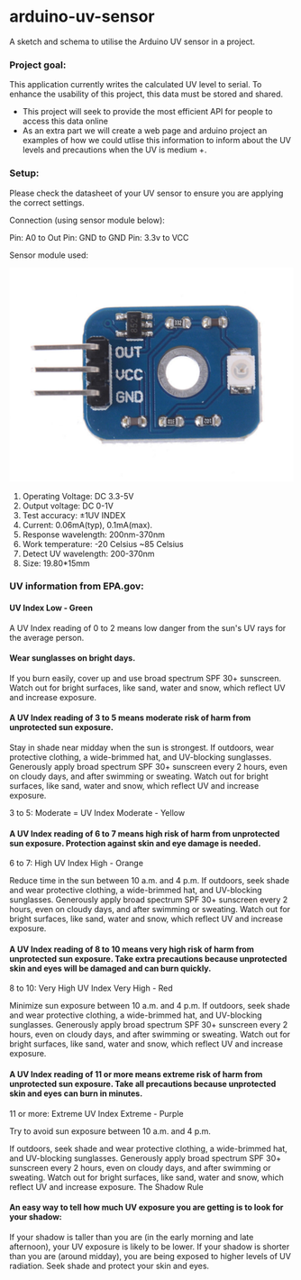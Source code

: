 # arduino-uv-sensor
A sketch and schema to utilise the Arduino UV sensor in a project.

### Project goal:

This application currently writes the calculated UV level to serial. To enhance the usability of this project, this data must be stored and shared. 

- This project will seek to provide the most efficient API for people to access this data online
- As an extra part we will create a web page and arduino project an examples of how we could utlise this information to inform about the UV levels and precautions when the UV is medium +.

### Setup:

Please check the datasheet of your UV sensor to ensure you are applying the correct settings.

Connection (using sensor module below):

Pin: A0 to Out
Pin: GND to GND
Pin: 3.3v to VCC

Sensor module used:

![alt text](https://github.com/nicktaras/arduino-uv-sensor/blob/master/images/uv_sensor_module.png?raw=true)

1. Operating Voltage:  DC 3.3-5V
2. Output voltage:  DC 0-1V
3. Test accuracy:  ±1UV INDEX
4. Current:  0.06mA(typ), 0.1mA(max).
5. Response wavelength:  200nm-370nm
6. Work temperature:  -20 Celsius ~85 Celsius
7. Detect UV wavelength:  200-370nm
8. Size: 19.80*15mm

### UV information from EPA.gov:

#### UV Index Low - Green
A UV Index reading of 0 to 2 means low danger from the sun's UV rays for the average person.
 
#### Wear sunglasses on bright days.
If you burn easily, cover up and use broad spectrum SPF 30+ sunscreen.
Watch out for bright surfaces, like sand, water and snow, which reflect UV and increase exposure.

#### A UV Index reading of 3 to 5 means moderate risk of harm from unprotected sun exposure.

Stay in shade near midday when the sun is strongest.
If outdoors, wear protective clothing, a wide-brimmed hat, and UV-blocking sunglasses.
Generously apply broad spectrum SPF 30+ sunscreen every 2 hours, even on cloudy days, and after swimming or sweating. 
Watch out for bright surfaces, like sand, water and snow, which reflect UV and increase exposure.

3 to 5: Moderate = UV Index Moderate - Yellow

#### A UV Index reading of 6 to 7 means high risk of harm from unprotected sun exposure. Protection against skin and eye damage is needed.

6 to 7: High UV Index High - Orange

Reduce time in the sun between 10 a.m. and 4 p.m.
If outdoors, seek shade and wear protective clothing, a wide-brimmed hat, and UV-blocking sunglasses.
Generously apply broad spectrum SPF 30+ sunscreen every 2 hours, even on cloudy days, and after swimming or sweating. 
Watch out for bright surfaces, like sand, water and snow, which reflect UV and increase exposure.

#### A UV Index reading of 8 to 10 means very high risk of harm from unprotected sun exposure. Take extra precautions because unprotected skin and eyes will be damaged and can burn quickly.

8 to 10: Very High UV Index Very High - Red

Minimize sun exposure between 10 a.m. and 4 p.m.
If outdoors, seek shade and wear protective clothing, a wide-brimmed hat, and UV-blocking sunglasses.
Generously apply broad spectrum SPF 30+ sunscreen every 2 hours, even on cloudy days, and after swimming or sweating. 
Watch out for bright surfaces, like sand, water and snow, which reflect UV and increase exposure.

#### A UV Index reading of 11 or more means extreme risk of harm from unprotected sun exposure. Take all precautions because unprotected skin and eyes can burn in minutes. 

11 or more: Extreme UV Index Extreme - Purple

Try to avoid sun exposure between 10 a.m. and 4 p.m.

If outdoors, seek shade and wear protective clothing, a wide-brimmed hat, and UV-blocking sunglasses.
Generously apply broad spectrum SPF 30+ sunscreen every 2 hours, even on cloudy days, and after swimming or sweating.
Watch out for bright surfaces, like sand, water and snow, which reflect UV and increase exposure.
The Shadow Rule
 
#### An easy way to tell how much UV exposure you are getting is to look for your shadow:

If your shadow is taller than you are (in the early morning and late afternoon), your UV exposure is likely to be lower.
If your shadow is shorter than you are (around midday), you are being exposed to higher levels of UV radiation. Seek shade and protect your skin and eyes.

